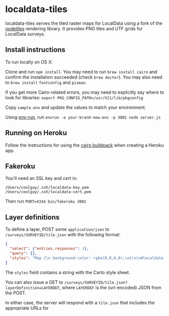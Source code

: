 localdata-tiles
================

localdata-tiles serves the tiled raster maps for LocalData using a fork of the [nodetiles](http://github.com/codeforamerica/nodetiles-core) rendering library. It provides PNG tiles and UTF grids for LocalData surveys.

Install instructions
--------------------

To run locally on OS X:

Clone and run `npm install`. You may need to run `brew install cairo` and confirm
the installation succeeded (check `brew doctor`). You may also need to `brew install` `fontconfig` and `pixman`.

If you get more Cairo-related errors, you may need to explicitly say where to look for libraries: `export PKG_CONFIG_PATH=/usr/X11/lib/pkgconfig`

Copy `sample.env` and update the values to match your environment.

Using [env-run](https://npmjs.org/package/envrun), run `envrun -e your-brand-new.env -p 3001 node server.js`


Running on Heroku
-----------------
Follow the instructions for using the [cairo buildpack](https://github.com/mojodna/heroku-buildpack-cairo)
when creating a Heroku app.


Fakeroku
--------

You'll need an SSL key and cert in:

```
/Users/coolguy/.ssh/localdata-key.pem
/Users/coolguy/.ssh/localdata-cert.pem
```

Then run `PORT=4334 bin/fakeroku 3001`

Layer definitions
-----------------

To define a layer, POST some `application/json` to `/surveys/SURVEYID/tile.json` with the following format:

```json
{
  "select": {"entries.responses": 1},
  "query": {},
  "styles": "Map {\n background-color: rgba(0,0,0,0);\n}\n\n#localdata {\n  [zoom >= 14] {\n    line-color:#fff;\n    line-width:0.5;\n    line-opacity:0.5;\n  }\n\n  polygon-opacity:0.85;\n  polygon-fill: #801020;\n\n  [\"responses.What-is-the-built-character\" = \"Medium\"] {\n    polygon-fill: #102080;\n  }\n  [\"responses.Is-there-anything-else-you-would-like-to-say-about-housing-in-San-Francisco.length\" > 0] {\n    polygon-fill: #102080;\n  }\n}"
}
```

The `styles` field contains a string with the Carto style sheet.

You can also issue a GET to `/surveys/SURVEYID/tile.json?layerDefinition=LAYERDEF`, where `LAYERDEF` is the (url-encoded) JSON from the POST.

In either case, the server will respond with a `tile.json` that includes the appropriate URLs for
